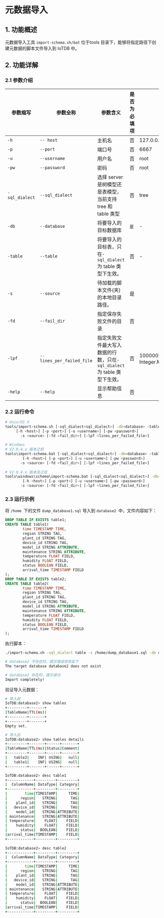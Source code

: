 <!--

    Licensed to the Apache Software Foundation (ASF) under one
    or more contributor license agreements.  See the NOTICE file
    distributed with this work for additional information
    regarding copyright ownership.  The ASF licenses this file
    to you under the Apache License, Version 2.0 (the
    "License"); you may not use this file except in compliance
    with the License.  You may obtain a copy of the License at
    
        http://www.apache.org/licenses/LICENSE-2.0
    
    Unless required by applicable law or agreed to in writing,
    software distributed under the License is distributed on an
    "AS IS" BASIS, WITHOUT WARRANTIES OR CONDITIONS OF ANY
    KIND, either express or implied.  See the License for the
    specific language governing permissions and limitations
    under the License.

-->

# 元数据导入

## 1. 功能概述

元数据导入工具 `import-schema.sh/bat` 位于tools 目录下，能够将指定路径下创建元数据的脚本文件导入到 IoTDB 中。

## 2. 功能详解

### 2.1 参数介绍

| 参数缩写            | 参数全称                      | 参数含义                                                                    | 是否为必填项 | 默认值                                |
| --------------------- | ------------------------------- | ----------------------------------------------------------------------------- | -------------- | --------------------------------------- |
| `-h`            | `-- host`                 | 主机名                                                                      | 否           | 127.0.0.1                             |
| `-p`            | `--port`                  | 端口号                                                                      | 否           | 6667                                  |
| `-u`            | `--username`              | 用户名                                                                      | 否           | root                                  |
| `-pw`           | `--password`              | 密码                                                                        | 否           | root                                  |
| `-sql_dialect` | `--sql_dialect`           | 选择 server 是树模型还是表模型，当前支持 tree 和 table 类型                 | 否           | tree                                  |
| `-db`           | `--database`              | 将要导入的目标数据库                                                        | `是`     | -                                     |
| `-table`        | `--table`                 | 将要导入的目标表，只在`-sql_dialect`为 table 类型下生效。               | 否          | -                                     |
| `-s`            | `--source`                | 待加载的脚本文件(夹)的本地目录路径。                                        | 是           |                                      |
| `-fd`           | `--fail_dir`              | 指定保存失败文件的目录                                                      | 否           |                                      |
| `-lpf`          | `--lines_per_failed_file` | 指定失败文件最大写入数据的行数，只在`-sql_dialect`为 table 类型下生效。 | 否          | 100000范围：0～Integer.Max=2147483647 |
| `-help`         | `--help`                  | 显示帮助信息                                                                | 否           |                                      |

### 2.2 运行命令

```Bash
# Unix/OS X
tools/import-schema.sh [-sql_dialect<sql_dialect>] -db<database> -table<table> 
     [-h <host>] [-p <port>] [-u <username>] [-pw <password>]
       -s <source> [-fd <fail_dir>] [-lpf <lines_per_failed_file>]
      
# Windows
# V2.0.4.x 版本之前
tools\import-schema.bat [-sql_dialect<sql_dialect>] -db<database> -table<table>  
        [-h <host>] [-p <port>] [-u <username>] [-pw <password>]
       -s <source> [-fd <fail_dir>] [-lpf <lines_per_failed_file>] 
       
# V2.0.4.x 版本及之后        
tools\windows\schema\import-schema.bat [-sql_dialect<sql_dialect>] -db<database> -table<table>  
        [-h <host>] [-p <port>] [-u <username>] [-pw <password>]
       -s <source> [-fd <fail_dir>] [-lpf <lines_per_failed_file>] 
```

### 2.3 运行示例


将 `/home `下的文件 `dump_database1.sql` 导入到 `database2 `中，文件内容如下：

```sql
DROP TABLE IF EXISTS table1;
CREATE TABLE table1(
        time TIMESTAMP TIME,
        region STRING TAG,
        plant_id STRING TAG,
        device_id STRING TAG,
        model_id STRING ATTRIBUTE,
        maintenance STRING ATTRIBUTE,
        temperature FLOAT FIELD,
        humidity FLOAT FIELD,
        status BOOLEAN FIELD,
        arrival_time TIMESTAMP FIELD
);
DROP TABLE IF EXISTS table2;
CREATE TABLE table2(
        time TIMESTAMP TIME,
        region STRING TAG,
        plant_id STRING TAG,
        device_id STRING TAG,
        model_id STRING ATTRIBUTE,
        maintenance STRING ATTRIBUTE,
        temperature FLOAT FIELD,
        humidity FLOAT FIELD,
        status BOOLEAN FIELD,
        arrival_time TIMESTAMP FIELD
);
```

执行脚本：

```Bash
./import-schema.sh -sql_dialect table -s /home/dump_database1.sql -db database2 

# database2 不存在时，提示错误信息如下
The target database database2 does not exist

# database2 存在时，提示成功
Import completely!
```

验证导入元数据：

```Bash
# 导入前
IoTDB:database2> show tables
+---------+-------+
|TableName|TTL(ms)|
+---------+-------+
+---------+-------+
Empty set.

# 导入后
IoTDB:database2> show tables details
+---------+-------+------+-------+
|TableName|TTL(ms)|Status|Comment|
+---------+-------+------+-------+
|   table2|    INF| USING|   null|
|   table1|    INF| USING|   null|
+---------+-------+------+-------+

IoTDB:database2> desc table1
+------------+---------+---------+
|  ColumnName| DataType| Category|
+------------+---------+---------+
|        time|TIMESTAMP|     TIME|
|      region|   STRING|      TAG|
|    plant_id|   STRING|      TAG|
|   device_id|   STRING|      TAG|
|    model_id|   STRING|ATTRIBUTE|
| maintenance|   STRING|ATTRIBUTE|
| temperature|    FLOAT|    FIELD|
|    humidity|    FLOAT|    FIELD|
|      status|  BOOLEAN|    FIELD|
|arrival_time|TIMESTAMP|    FIELD|
+------------+---------+---------+
 
IoTDB:database2> desc table2
+------------+---------+---------+
|  ColumnName| DataType| Category|
+------------+---------+---------+
|        time|TIMESTAMP|     TIME|
|      region|   STRING|      TAG|
|    plant_id|   STRING|      TAG|
|   device_id|   STRING|      TAG|
|    model_id|   STRING|ATTRIBUTE|
| maintenance|   STRING|ATTRIBUTE|
| temperature|    FLOAT|    FIELD|
|    humidity|    FLOAT|    FIELD|
|      status|  BOOLEAN|    FIELD|
|arrival_time|TIMESTAMP|    FIELD|
+------------+---------+---------+
```
